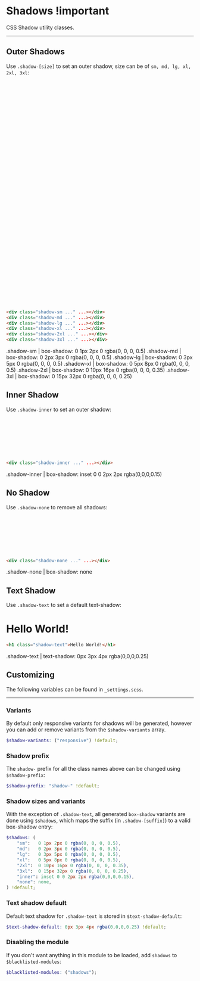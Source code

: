 # **Shadows** <span class="important-badge">!important</span>

<p class="m-0 mt-md">CSS Shadow utility classes.</p>

---

## Outer Shadows

Use `.shadow-[size]` to set an outer shadow, size can be of `sm, md, lg, xl, 2xl, 3xl`:

<div class="demo">
    <div class="shadow-sm bg-lightest-green [ inline-block m-sm ]" style="width: 100px; height: 100px"></div>
    <div class="shadow-md bg-lightest-green [ inline-block m-sm ]" style="width: 100px; height: 100px"></div>
    <div class="shadow-lg bg-lightest-green [ inline-block m-sm ]" style="width: 100px; height: 100px"></div>
    <div class="shadow-xl bg-lightest-green [ inline-block m-sm ]" style="width: 100px; height: 100px"></div>
    <div class="shadow-2xl bg-lightest-green [ inline-block m-sm ]" style="width: 100px; height: 100px"></div>
    <div class="shadow-3xl bg-lightest-green [ inline-block m-sm ]" style="width: 100px; height: 100px"></div>
</div>

```html
<div class="shadow-sm ..." ...></div>
<div class="shadow-md ..." ...></div>
<div class="shadow-lg ..." ...></div>
<div class="shadow-xl ..." ...></div>
<div class="shadow-2xl ..." ...></div>
<div class="shadow-3xl ..." ...></div>
```

<cssprops>
.shadow-sm | box-shadow: 0 1px 2px 0 rgba(0, 0, 0, 0.5)
.shadow-md | box-shadow: 0 2px 3px 0 rgba(0, 0, 0, 0.5)
.shadow-lg | box-shadow: 0 3px 5px 0 rgba(0, 0, 0, 0.5)
.shadow-xl | box-shadow: 0 5px 8px 0 rgba(0, 0, 0, 0.5)
.shadow-2xl | box-shadow: 0 10px 16px 0 rgba(0, 0, 0, 0.35)
.shadow-3xl | box-shadow: 0 15px 32px 0 rgba(0, 0, 0, 0.25)
</cssprops>


## Inner Shadow

Use `.shadow-inner` to set an outer shadow:

<div class="demo">
    <div class="shadow-inner bg-lightest-blue [ inline-block m-sm ]" style="width: 100px; height: 100px"></div>
</div>

```html
<div class="shadow-inner ..." ...></div>
```

<cssprops>
.shadow-inner | box-shadow: inset 0 0 2px 2px rgba(0,0,0,0.15)
</cssprops>


## No Shadow

Use `.shadow-none` to remove all shadows:

<div class="demo">
    <div class="shadow-none bg-lightest-red [ inline-block m-sm ]" style="width: 100px; height: 100px"></div>
</div>

```html
<div class="shadow-none ..." ...></div>
```

<cssprops>
.shadow-none | box-shadow: none
</cssprops>


## Text Shadow

Use `.shadow-text` to set a default text-shadow:

<div class="demo">
    <h1 class="shadow-text">Hello World!</h1>
</div>

```html
<h1 class="shadow-text">Hello World!</h1>
```

<cssprops>
.shadow-text | text-shadow: 0px 3px 4px rgba(0,0,0,0.25)
</cssprops>


## Customizing

The following variables can be found in `_settings.scss`.

---

### Variants

By default only responsive variants for shadows will be generated, however you can 
add or remove variants from the `$shadow-variants` array.

```scss
$shadow-variants: ("responsive") !default;
```


### Shadow prefix

The `shadow-` prefix for all the class names above can be changed using `$shadow-prefix`:

```scss
$shadow-prefix: "shadow-" !default;
```


### Shadow sizes and variants

With the exception of `.shadow-text`, all generated `box-shadow` variants are done using `$shadows`, which maps 
the suffix (in `.shadow-[suffix]`) to a valid box-shadow entry:

```scss
$shadows: (
    "sm":   0 1px 2px 0 rgba(0, 0, 0, 0.5),
    "md":   0 2px 3px 0 rgba(0, 0, 0, 0.5),
    "lg":   0 3px 5px 0 rgba(0, 0, 0, 0.5),
    "xl":   0 5px 8px 0 rgba(0, 0, 0, 0.5),
    "2xl":  0 10px 16px 0 rgba(0, 0, 0, 0.35),
    "3xl":  0 15px 32px 0 rgba(0, 0, 0, 0.25),
    "inner": inset 0 0 2px 2px rgba(0,0,0,0.15),
    "none": none,
) !default;
```


### Text shadow default

Default text shadow for `.shadow-text` is stored in `$text-shadow-default`:

```scss
$text-shadow-default: 0px 3px 4px rgba(0,0,0,0.25) !default;
```


### Disabling the module

If you don't want anything in this module to be loaded, add `shadows` to `$blacklisted-modules`:

```scss
$blacklisted-modules: ("shadows");
```
